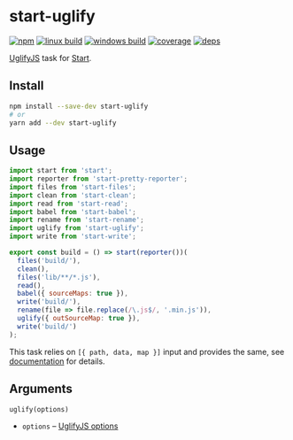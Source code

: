 # start-uglify

[![npm](https://img.shields.io/npm/v/start-uglify.svg?style=flat-square)](https://www.npmjs.com/package/start-uglify)
[![linux build](https://img.shields.io/travis/start-runner/uglify/master.svg?label=linux&style=flat-square)](https://travis-ci.org/start-runner/uglify)
[![windows build](https://img.shields.io/appveyor/ci/start-runner/uglify/master.svg?label=windows&style=flat-square)](https://ci.appveyor.com/project/start-runner/uglify)
[![coverage](https://img.shields.io/codecov/c/github/start-runner/uglify/master.svg?style=flat-square)](https://codecov.io/github/start-runner/uglify)
[![deps](https://img.shields.io/gemnasium/start-runner/uglify.svg?style=flat-square)](https://gemnasium.com/start-runner/uglify)

[UglifyJS](http://lisperator.net/uglifyjs/) task for [Start](https://github.com/start-runner/start).

## Install

```sh
npm install --save-dev start-uglify
# or
yarn add --dev start-uglify
```

## Usage

```js
import start from 'start';
import reporter from 'start-pretty-reporter';
import files from 'start-files';
import clean from 'start-clean';
import read from 'start-read';
import babel from 'start-babel';
import rename from 'start-rename';
import uglify from 'start-uglify';
import write from 'start-write';

export const build = () => start(reporter())(
  files('build/'),
  clean(),
  files('lib/**/*.js'),
  read(),
  babel({ sourceMaps: true }),
  write('build/'),
  rename(file => file.replace(/\.js$/, '.min.js')),
  uglify({ outSourceMap: true }),
  write('build/')
);
```

This task relies on `[{ path, data, map }]` input and provides the same, see [documentation](https://github.com/start-runner/start#readme) for details.

## Arguments

`uglify(options)`

* `options` – [UglifyJS options](https://github.com/mishoo/UglifyJS2#the-simple-way)
